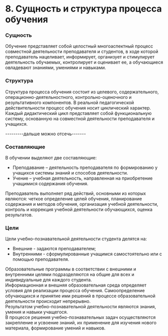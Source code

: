 # 8. Сущность и структура процесса обучения

### Сущность

Обучение представляет собой целостный многоаспектный процесс совместной деятельности преподавателя и студентов, в ходе которой преподаватель нацеливает, информирует, организует и стимулирует деятельность обучаемых, контролирует и оценивает ее, а обучающиеся овладевают знаниями, умениями и навыками.  

### Структура 

Структура процесса обучения состоит из целевого, содержательного, операционно-деятельностного, контрольно-оценочного и результативного компонентов. В реальной педагогической действительности процесс обучения носит циклический характер. Каждый дидактический цикл представляет собой функциональную систему, основанную на совместной деятельности преподавателя и учащихся.

---------дальше можно отсечь-------  

### Составляющие

В обучении выделяют две составляющие:

* Преподавание – деятельность преподавателя по формированию у учащихся системы знаний и способов деятельности. 
* Учение – учебная деятельность, направленная на приобретение учащимися содержания обучения.

Преподаватель выполняет ряд действий, основными из которых являются: четкое определение целей обучения, планирование содержания и методов обучения, организация учебной деятельности, контроль и коррекция учебной деятельности обучающихся, оценка результатов.  

### Цели
Цели учебно-познавательной деятельности студента делятся на: 

* Внешние - задаются преподавателем;
* Внутренними - сформулированные учащимся самостоятельно или с помощью преподавателя.

Образовательные программы в соответствии с внешними и внутренними целями подразделяются на общие для всех и индивидуальные для каждого студента.  
Информационная и внешняя образовательная среда определяет условия для реализации процесса обучения. Самоопределение обучающихся и принятие ими решений в процессе образовательной деятельности происходит непрерывно.  
Результатом учебно-познавательной деятельности являются знания, умения и навыки учащегося.  
В процессе решения учебно-познавательных задач осуществляются закрепление и усвоение знаний, их применение для изучения нового материала, формирование умений и навыков.